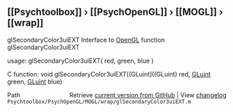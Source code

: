 ## [[Psychtoolbox]] &#8250; [[PsychOpenGL]] &#8250; [[MOGL]] &#8250; [[wrap]]

glSecondaryColor3uiEXT  Interface to [OpenGL](OpenGL) function glSecondaryColor3uiEXT  
  
usage:  glSecondaryColor3uiEXT( red, green, blue )  
  
C function:  void glSecondaryColor3uiEXT[(GLuint]((GLuint) red, [GLuint](GLuint) green, [GLuint](GLuint) blue)  




<div class="code_header" style="text-align:right;">
  <span style="float:left;">Path&nbsp;&nbsp;</span> <span class="counter">Retrieve <a href=
  "https://raw.github.com/Psychtoolbox-3/Psychtoolbox-3/beta/Psychtoolbox/PsychOpenGL/MOGL/wrap/glSecondaryColor3uiEXT.m">current version from GitHub</a> | View <a href=
  "https://github.com/Psychtoolbox-3/Psychtoolbox-3/commits/beta/Psychtoolbox/PsychOpenGL/MOGL/wrap/glSecondaryColor3uiEXT.m">changelog</a></span>
</div>
<div class="code">
  <code>Psychtoolbox/PsychOpenGL/MOGL/wrap/glSecondaryColor3uiEXT.m</code>
</div>

